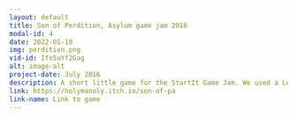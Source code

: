 ```yaml
---
layout: default
title: Son of Perdition, Asylum game jam 2016
modal-id: 4
date: 2022-01-10
img: perdition.png
vid-id: Ifs5uYf2Gag
alt: image-alt
project-date: July 2016
description: A short little game for the StartIt Game Jam. We used a Leap Motion controller in order to move the player, as well as shoot at other cowboys.
link: https://holymanoly.itch.io/son-of-pa
link-name: Link to game
---
```

